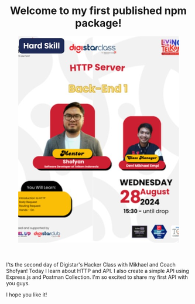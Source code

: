 <div align="center">
    <h1>Welcome to my first published npm package!</h1>
    <img src="./img/foto.jpg" alt="Example screenshot"/>
    <br/>
    <br/>
    <br/>

</div>

I'ts the second day of Digistar's Hacker Class with Mikhael and Coach Shofyan! Today I learn about HTTP and API. I also create a simple API using Express.js and Postman Collection. I'm so excited to share my first API with you guys.

 I hope you like it!